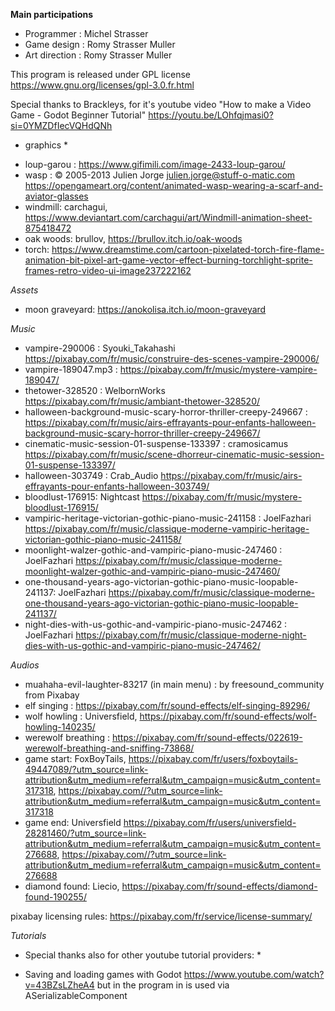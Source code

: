 **Main participations**

- Programmer : Michel Strasser
- Game design : Romy Strasser Muller
- Art direction : Romy Strasser Muller

This program is released under GPL license
https://www.gnu.org/licenses/gpl-3.0.fr.html

Special thanks to Brackleys, for it's youtube video "How to make a Video Game - Godot Beginner Tutorial"
https://youtu.be/LOhfqjmasi0?si=0YMZDfIecVQHdQNh

* graphics *

- loup-garou : https://www.gifimili.com/image-2433-loup-garou/
- wasp : © 2005-2013 Julien Jorge julien.jorge@stuff-o-matic.com https://opengameart.org/content/animated-wasp-wearing-a-scarf-and-aviator-glasses 
- windmill: carchagui, https://www.deviantart.com/carchagui/art/Windmill-animation-sheet-875418472
- oak woods: brullov, https://brullov.itch.io/oak-woods
- torch: https://www.dreamstime.com/cartoon-pixelated-torch-fire-flame-animation-bit-pixel-art-game-vector-effect-burning-torchlight-sprite-frames-retro-video-ui-image237222162

*Assets*

- moon graveyard: https://anokolisa.itch.io/moon-graveyard

*Music*
- vampire-290006 : Syouki_Takahashi https://pixabay.com/fr/music/construire-des-scenes-vampire-290006/
- vampire-189047.mp3 : https://pixabay.com/fr/music/mystere-vampire-189047/
- thetower-328520 : WelbornWorks https://pixabay.com/fr/music/ambiant-thetower-328520/
- halloween-background-music-scary-horror-thriller-creepy-249667 : https://pixabay.com/fr/music/airs-effrayants-pour-enfants-halloween-background-music-scary-horror-thriller-creepy-249667/
- cinematic-music-session-01-suspense-133397 : cramosicamus https://pixabay.com/fr/music/scene-dhorreur-cinematic-music-session-01-suspense-133397/
- halloween-303749 : Crab_Audio https://pixabay.com/fr/music/airs-effrayants-pour-enfants-halloween-303749/
- bloodlust-176915: Nightcast https://pixabay.com/fr/music/mystere-bloodlust-176915/
- vampiric-heritage-victorian-gothic-piano-music-241158 : JoelFazhari https://pixabay.com/fr/music/classique-moderne-vampiric-heritage-victorian-gothic-piano-music-241158/
- moonlight-walzer-gothic-and-vampiric-piano-music-247460 : JoelFazhari https://pixabay.com/fr/music/classique-moderne-moonlight-walzer-gothic-and-vampiric-piano-music-247460/
- one-thousand-years-ago-victorian-gothic-piano-music-loopable-241137: JoelFazhari https://pixabay.com/fr/music/classique-moderne-one-thousand-years-ago-victorian-gothic-piano-music-loopable-241137/
- night-dies-with-us-gothic-and-vampiric-piano-music-247462 : JoelFazhari https://pixabay.com/fr/music/classique-moderne-night-dies-with-us-gothic-and-vampiric-piano-music-247462/


*Audios*

- muahaha-evil-laughter-83217 (in main menu) : by freesound_community from Pixabay
- elf singing : https://pixabay.com/fr/sound-effects/elf-singing-89296/
- wolf howling : Universfield, https://pixabay.com/fr/sound-effects/wolf-howling-140235/
- werewolf breathing : https://pixabay.com/fr/sound-effects/022619-werewolf-breathing-and-sniffing-73868/
- game start: FoxBoyTails, https://pixabay.com/fr/users/foxboytails-49447089/?utm_source=link-attribution&utm_medium=referral&utm_campaign=music&utm_content=317318, https://pixabay.com//?utm_source=link-attribution&utm_medium=referral&utm_campaign=music&utm_content=317318
- game end: Universfield https://pixabay.com/fr/users/universfield-28281460/?utm_source=link-attribution&utm_medium=referral&utm_campaign=music&utm_content=276688, https://pixabay.com//?utm_source=link-attribution&utm_medium=referral&utm_campaign=music&utm_content=276688
- diamond found: Liecio, https://pixabay.com/fr/sound-effects/diamond-found-190255/

pixabay licensing rules: https://pixabay.com/fr/service/license-summary/

*Tutorials*

* Special thanks also for other youtube tutorial providers: *
- Saving and loading games with Godot https://www.youtube.com/watch?v=43BZsLZheA4 but in the program in is used via ASerializableComponent
